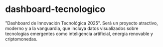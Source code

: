 # dashboard-tecnologico
"Dashboard de Innovación Tecnológica 2025". Será un proyecto atractivo, moderno y a la vanguardia, que incluya datos visualizados sobre tecnologías emergentes como inteligencia artificial, energía renovable y criptomonedas.
